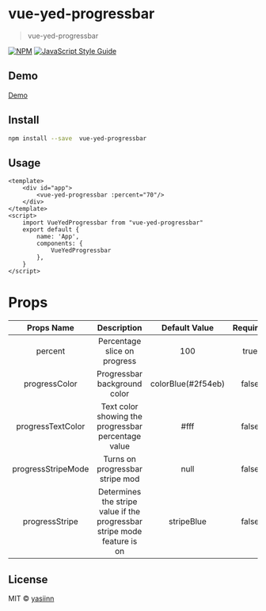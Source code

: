 # vue-yed-progressbar

> vue-yed-progressbar


[![NPM](https://img.shields.io/npm/v/vue-yed-progressbar.svg)](https://www.npmjs.com/package/vue-yed-progressbar) [![JavaScript Style Guide](https://img.shields.io/badge/code_style-standard-brightgreen.svg)](https://standardjs.com)

## Demo

[Demo](https://github.com/YASIINN/vue-yed-progressbar.git)


## Install
```bash
npm install --save  vue-yed-progressbar
```

## Usage

```vue
<template>
    <div id="app">
        <vue-yed-progressbar :percent="70"/>
    </div>
</template>
<script>
    import VueYedProgressbar from "vue-yed-progressbar"
    export default {
        name: 'App',
        components: {
            VueYedProgressbar
        },
    }
</script>
```

# Props
 Props Name | Description | Default Value | Required | Type | Values
 :---:  |  :----: | :---:| :---: | :---:| :---:
  percent | Percentage slice on progress | 100 | true | Number | 0-100
  progressColor | Progressbar background color | colorBlue(#2f54eb) | false |String | colorRed ,colorOrange , colorYellow ,colorGreen , colorPurple,colorPink,colorBlue
  progressTextColor|Text color showing the progressbar percentage value | #fff | false | String| rgb,hex,color
  progressStripeMode|Turns on progressbar stripe mod| null | false | Boolean |true,false
  progressStripe|Determines the stripe value if the progressbar stripe mode feature is on | stripeBlue | false | String | 'stripeGray', stripeGreen, stripeYellow,stripePurple,stripePink,stripeOrange,stripeRed,stripeBlue

## License

MIT © [yasiinn](https://github.com/YASIINN)
